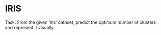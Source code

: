 # IRIS
Task: From the given ‘Iris’ dataset, predict the optimum number of clusters and represent it visually.
